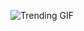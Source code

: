 ![Trending GIF](https://media2.giphy.com/media/v1.Y2lkPThiYjIxNzcybjVqMDJucGV4cWtmMWgxZnI4NWd5bDZzZ2k0aHBuNHg4anR6NjAzNiZlcD12MV9naWZzX3NlYXJjaCZjdD1n/xUPGcEliCc7bETyfO8/giphy.gif)
